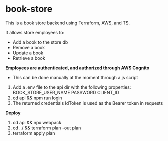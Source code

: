 # book-store

This is a book store backend using Terraform, AWS, and TS.

It allows store employees to:

- Add a book to the store db
- Remove a book
- Update a book
- Retrieve a book 

**Employees are authenticated, and authorized through AWS Cognito**
- This can be done manually at the moment through a js script
1. Add a .env file to the api dir with the following properties:
    BOOK_STORE_USER_NAME
    PASSWORD
    CLIENT_ID
2. cd api && npm run login
3. The returned credentials IdToken is used as the Bearer token in requests

 
**Deploy**
1. cd api && npx webpack
2. cd ../ && terraform plan -out plan
3. terraform apply plan